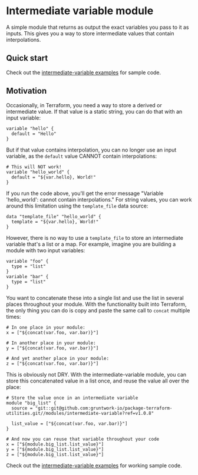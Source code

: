 # Intermediate variable module

A simple module that returns as output the exact variables you pass to it as inputs. This gives you a way to store
intermediate values that contain interpolations.



## Quick start

Check out the [intermediate-variable examples](https://github.com/terraform-modules-krish/terraform-aws-utilities/blob/v0.0.2/examples/intermediate-variable) for sample code. 




## Motivation

Occasionally, in Terraform, you need a way to store a derived or intermediate value. If that value is a static string, 
you can do that with an input variable:

```hcl
variable "hello" {
  default = "Hello"
}
```

But if that value contains interpolation, you can no longer use an input variable, as the `default` value CANNOT 
contain interpolations:

```hcl
# This will NOT work!
variable "hello_world" {
  default = "${var.hello}, World!"
}
```

If you run the code above, you'll get the error message "Variable 'hello_world': cannot contain interpolations." For 
string values, you can work around this limitation using the `template_file` data source:

```hcl
data "template_file" "hello_world" {
  template = "${var.hello}, World!"
}
```

However, there is no way to use a `template_file` to store an intermediate variable that's a list or a map. For 
example, imagine you are building a module with two input variables:
 
```hcl
variable "foo" {
  type = "list"
}
variable "bar" {
  type = "list"
}
```

You want to concatenate these into a single list and use the list in several places throughout your module. With the
functionality built into Terraform, the only thing you can do is copy and paste the same call to `concat` multiple 
times:
 
```hcl
# In one place in your module:
x = ["${concat(var.foo, var.bar)}"]

# In another place in your module:
y = ["${concat(var.foo, var.bar)}"]

# And yet another place in your module:
z = ["${concat(var.foo, var.bar)}"]
```

This is obviously not DRY. With the intermediate-variable module, you can store this concatenated value in a list once, 
and reuse the value all over the place:

```hcl
# Store the value once in an intermediate variable
module "big_list" {
  source = "git::git@github.com:gruntwork-io/package-terraform-utilities.git//modules/intermediate-variable?ref=v1.0.8"

  list_value = ["${concat(var.foo, var.bar)}"]
}

# And now you can reuse that variable throughout your code
x = ["${module.big_list.list_value}"]
y = ["${module.big_list.list_value}"]
z = ["${module.big_list.list_value}"]
```

Check out the [intermediate-variable examples](https://github.com/terraform-modules-krish/terraform-aws-utilities/blob/v0.0.2/examples/intermediate-variable) for working sample code.




